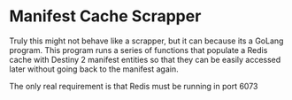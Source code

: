 # Manifest Cache Scrapper
Truly this might not behave like a scrapper, but it can because its a GoLang program. This program runs a series of functions that populate a Redis cache with Destiny 2 manifest entities so that they can be easily accessed later without going back to the manifest again.

The only real requirement is that Redis must be running in port 6073
